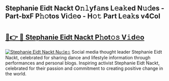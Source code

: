 ## Stephanie Eidt Nackt O𝚗𝚕yf𝚊ns L𝚎a𝚔ed N𝚞𝚍es - Part-bxF P𝚑𝚘tos Vi𝚍𝚎o - H𝚘𝚝 Part L𝚎a𝚔s v4CoI

# <h2><a href="http://kf25tqr.oniu.top/?m=Stephanie+Eidt+Nackt">🔗👉 🔴 Stephanie Eidt Nackt P𝚑ot𝚘𝚜 V𝚒d𝚎o</a></h2>

[![Stephanie Eidt Nackt Nu𝚍e𝚜](https://i.imgur.com/0qMVB7G.gif)](http://kf25tqr.oniu.top/?m=Stephanie+Eidt+Nackt)
Social media thought leader Stephanie Eidt Nackt, celebrated for sharing dance and lifestyle information through performances and personal blogs. Inspiring activist Stephanie Eidt Nackt, celebrated for their passion and commitment to creating positive change in the world.  
